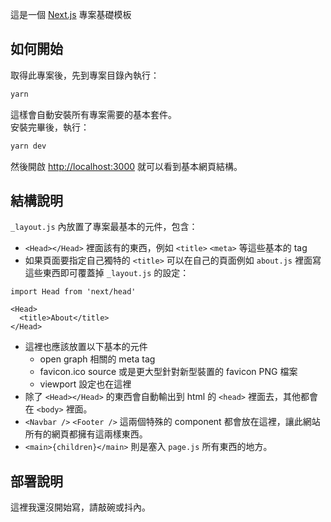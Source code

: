 這是一個 [Next.js](https://nextjs.org/) 專案基礎模板

## 如何開始

取得此專案後，先到專案目錄內執行：

```bash
yarn
```

這樣會自動安裝所有專案需要的基本套件。  
安裝完畢後，執行：

```bash
yarn dev
```

然後開啟 [http://localhost:3000](http://localhost:3000) 就可以看到基本網頁結構。

## 結構說明

`_layout.js` 內放置了專案最基本的元件，包含：

- `<Head></Head>` 裡面該有的東西，例如 `<title>` `<meta>` 等這些基本的 tag
- 如果頁面要指定自己獨特的 `<title>` 可以在自己的頁面例如 `about.js` 裡面寫這些東西即可覆蓋掉 `_layout.js` 的設定：

```tsx
import Head from 'next/head'

<Head>
  <title>About</title>
</Head>
```
- 這裡也應該放置以下基本的元件
  - open graph 相關的 meta tag
  - favicon.ico source 或是更大型針對新型裝置的 favicon PNG 檔案
  - viewport 設定也在這裡
- 除了 `<Head></Head>` 的東西會自動輸出到 html 的 `<head>` 裡面去，其他都會在 `<body>` 裡面。
- `<Navbar />` `<Footer />` 這兩個特殊的 component 都會放在這裡，讓此網站所有的網頁都擁有這兩樣東西。
- `<main>{children}</main>` 則是塞入 `page.js` 所有東西的地方。

## 部署說明

這裡我還沒開始寫，請敲碗或抖內。
